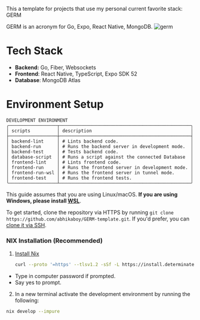This a template for projects that use my personal current favorite stack: GERM

GERM is an acronym for Go, Expo, React Native, MongoDB.
![germ](https://github.com/user-attachments/assets/16db4ee4-c39e-4fc2-9926-04823f72464e)

# Tech Stack

- **Backend:** Go, Fiber, Websockets
- **Frontend**: React Native, TypeScript, Expo SDK 52
- **Database**: MongoDB Atlas

# Environment Setup

```text
DEVELOPMENT ENVIRONMENT
╭──────────────────┬─────────────────────────────────────────────────╮
│ scripts          │ description                                     │
├──────────────────┼─────────────────────────────────────────────────┤
│ backend-lint     │ # Lints backend code.                           │
│ backend-run      │ # Runs the backend server in development mode.  │
│ backend-test     │ # Tests backend code.                           │
│ database-script  │ # Runs a script against the connected Database  │
│ frontend-lint    │ # Lints frontend code.                          │
│ frontend-run     │ # Runs the frontend server in development mode. │
│ frontend-run-wsl │ # Runs the frontend server in tunnel mode.      │
│ frontend-test    │ # Runs the frontend tests.                      │
╰──────────────────┴─────────────────────────────────────────────────╯

```

This guide assumes that you are using Linux/macOS. **If you are using Windows, please install [WSL](https://learn.microsoft.com/en-us/windows/wsl/install)**.

To get started, clone the repository via HTTPS by running `git clone https://github.com/abhikaboy/GERM-template.git`.
If you'd prefer, you can [clone it via SSH](https://docs.github.com/en/repositories/creating-and-managing-repositories/cloning-a-repository).

### NIX Installation (Recommended)

1. [Install Nix](https://zero-to-nix.com/start/install)
   <!-- markdownlint-disable MD013 -->
   ```sh
   curl --proto '=https' --tlsv1.2 -sSf -L https://install.determinate.systems/nix | sh -s -- install
   ```
   <!-- markdownlint-enable MD013 -->

- Type in computer password if prompted.
- Say yes to prompt.

2. In a new terminal activate the development environment by running the following:

<!-- markdownlint-disable MD013 -->

```sh
nix develop --impure
```

<!-- markdownlint-enable MD013 -->
